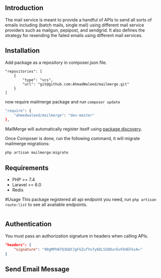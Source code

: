 ## Introduction
The mail service is meant to provide a handful of APIs to send all sorts of emails including (batch mails, single mail) using different mail service providers such as mailgun, pepipost, and sendgrid. It also defines the strategy for resending the failed emails using different mail services.

## Installation

Add package as a repository in composer.json file.

```
"repositories": [
    {
        "type": "vcs",
        "url": "git@github.com:AhmadWaleed/mailmerge.git"
    }
]
```

now require mailmerge package and run `composer update`

```sh
"require": {
    "ahmedwaleed/mailmerge": "dev-master"
},
```
MailMerge will automatically register itself using [package discovery](https://laravel.com/docs/packages#package-discovery).

Once Composer is done, run the following command, it will migrate mailmerge migrations:

```sh
php artisan mailmerge:migrate
```
## Requirements
- PHP >= 7.4
- Laravel >= 6.0
- Redis

#Usage
This package registered all api endpoint you need, run `php artisan route:list` to see all available endpoints.
```

```

## Authentication
You must pass an authorization signature in headers when calling APIs.
```json
"headers": {
    "signature": "90gMPhN7Q3bQYJgFGZufYo7y6DLSSDDurEvFO4EFksA="
}
```

## Send Email Message
